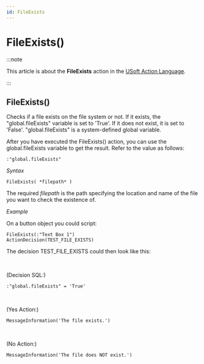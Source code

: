 ```yaml
---
id: FileExists
---
```


# FileExists()




:::note

This article is about the **FileExists** action in the [USoft Action Language](/docs/Task_flow/Action_Language_reference/USoft_Action_Language.md).

:::

## **FileExists()**

Checks if a file exists on the file system or not. If it exists, the "global.fileExists" variable is set to 'True'. If it does not exist, it is set to 'False'. "global.fileExists" is a system-defined global variable.

After you have executed the FileExists() action, you can use the global.fileExists variable to get the result. Refer to the value as follows:

```
:"global.fileExists"
```

*Syntax*

```
FileExists( *filepath* )
```

The required *filepath* is the path specifying the location and name of the file you want to check the existence of.

*Example*

On a button object you could script:

```
FileExists(:"Text Box 1")
ActionDecision(TEST_FILE_EXISTS)
```

The decision TEST_FILE_EXISTS could then look like this:

 

(Decision SQL:)

```
:"global.fileExists" = 'True'
```

 

(Yes Action:)

```
MessageInformation('The file exists.')
```

 

(No Action:)

```
MessageInformation('The file does NOT exist.')
```

 
